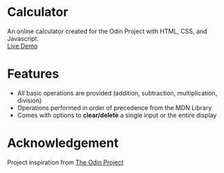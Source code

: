 # Calculator
An online calculator created for the Odin Project with HTML, CSS, and Javascript. <br />
[Live Demo](https://whitetime-omega.github.io/calculator/) 
# Features
* All basic operations are provided (addition, subtraction, multiplication, division)
* Operations performed in order of precedence from the MDN Library
* Comes with options to **clear/delete** a single input or the entire display
# Acknowledgement
Project inspiration from [The Odin Project](https://www.theodinproject.com/dashboard) 



